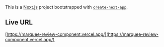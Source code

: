 This is a [Next.js](https://nextjs.org/) project bootstrapped with [`create-next-app`](https://github.com/vercel/next.js/tree/canary/packages/create-next-app).

## Live URL

[https://marquee-review-component.vercel.app/](https://marquee-review-component.vercel.app/)
